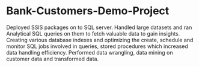 # Bank-Customers-Demo-Project
Deployed SSIS packages on to SQL server.
Handled large datasets and ran Analytical SQL queries on them to fetch valuable data to gain insights. 
Creating various database indexes and optimizing the create, schedule and monitor SQL jobs involved in queries, 
stored procedures which increased data handling efficiency.
Performed data wrangling, data mining on customer data and transformed data.
